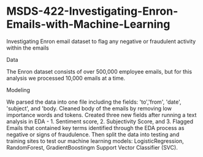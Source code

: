 # MSDS-422-Investigating-Enron-Emails-with-Machine-Learning
Investigating Enron email dataset to flag any negative or fraudulent activity within the emails 

Data

The Enron dataset consists of over 500,000 employee emails, but for this analysis we processed 10,000 emails at a time. 

Modeling

We parsed the data into one file including the fields: 'to','from', 'date', 'subject', and 'body. Cleaned body of the emails by removing low importance words and tokens. Created three new fields after running a text analysis in EDA - 1. Sentiment score, 2. Subjectivity Score, and 3. Flagged Emails that contained key terms identified through the EDA process as negative or signs of fraudulence. Then split the data into testing and training sites to test our machine learning models: LogisticRegression, RandomForest, GradientBoostingm Support Vector Classifier (SVC).
